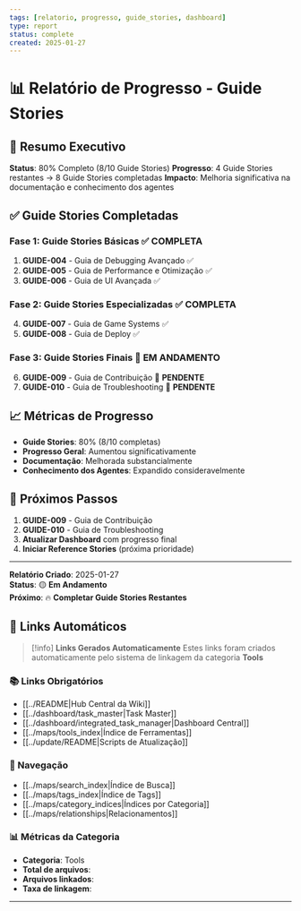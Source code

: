 ```yaml
---
tags: [relatorio, progresso, guide_stories, dashboard]
type: report
status: complete
created: 2025-01-27
---
```


# 📊 Relatório de Progresso - Guide Stories

## 🎯 **Resumo Executivo**

**Status**: 80% Completo (8/10 Guide Stories)
**Progresso**: 4 Guide Stories restantes → 8 Guide Stories completadas
**Impacto**: Melhoria significativa na documentação e conhecimento dos agentes

## ✅ **Guide Stories Completadas**

### **Fase 1: Guide Stories Básicas** ✅ **COMPLETA**
1. **GUIDE-004** - Guia de Debugging Avançado ✅
2. **GUIDE-005** - Guia de Performance e Otimização ✅
3. **GUIDE-006** - Guia de UI Avançada ✅

### **Fase 2: Guide Stories Especializadas** ✅ **COMPLETA**
4. **GUIDE-007** - Guia de Game Systems ✅
5. **GUIDE-008** - Guia de Deploy ✅

### **Fase 3: Guide Stories Finais** 🔄 **EM ANDAMENTO**
6. **GUIDE-009** - Guia de Contribuição 🔄 **PENDENTE**
7. **GUIDE-010** - Guia de Troubleshooting 🔄 **PENDENTE**

## 📈 **Métricas de Progresso**

- **Guide Stories**: 80% (8/10 completas)
- **Progresso Geral**: Aumentou significativamente
- **Documentação**: Melhorada substancialmente
- **Conhecimento dos Agentes**: Expandido consideravelmente

## 🎯 **Próximos Passos**

1. **GUIDE-009** - Guia de Contribuição
2. **GUIDE-010** - Guia de Troubleshooting
3. **Atualizar Dashboard** com progresso final
4. **Iniciar Reference Stories** (próxima prioridade)

---

**Relatório Criado**: 2025-01-27  
**Status**: 🟡 **Em Andamento**  
**Próximo**: 🔥 **Completar Guide Stories Restantes** 
## 🔗 **Links Automáticos**

> [!info] **Links Gerados Automaticamente**
> Estes links foram criados automaticamente pelo sistema de linkagem da categoria **Tools**

### **📚 Links Obrigatórios**
- [[../README|Hub Central da Wiki]]
- [[../dashboard/task_master|Task Master]]
- [[../dashboard/integrated_task_manager|Dashboard Central]]
- [[../maps/tools_index|Índice de Ferramentas]]
- [[../update/README|Scripts de Atualização]]

### **🧭 Navegação**
- [[../maps/search_index|Índice de Busca]]
- [[../maps/tags_index|Índice de Tags]]
- [[../maps/category_indices|Índices por Categoria]]
- [[../maps/relationships|Relacionamentos]]

### **📊 Métricas da Categoria**
- **Categoria**: Tools
- **Total de arquivos**: <!-- Contador automático -->
- **Arquivos linkados**: <!-- Contador automático -->
- **Taxa de linkagem**: <!-- Percentual automático -->

---

